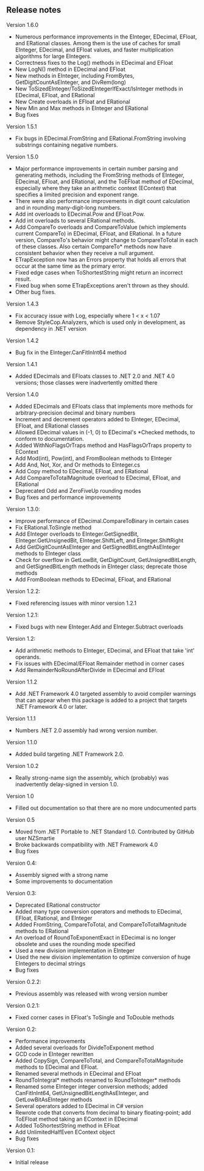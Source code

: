 Release notes
-------

Version 1.6.0

- Numerous performance improvements in the EInteger, EDecimal, EFloat, and ERational classes.  Among them is the use of caches for small EInteger, EDecimal, and EFloat values, and faster multiplication algorithms for large EIntegers.
- Correctness fixes to the Log() methods in EDecimal and EFloat
- New LogN() method in EDecimal and EFloat
- New methods in EInteger, including FromBytes, GetDigitCountAsEInteger, and DivRem(long)
- New ToSizedEInteger/ToSizedEIntegerIfExact/IsInteger methods in EDecimal, EFloat, and ERational
- New Create overloads in EFloat and ERational
- New Min and Max methods in EInteger and ERational
- Bug fixes

Version 1.5.1

- Fix bugs in EDecimal.FromString and ERational.FromString involving substrings containing negative numbers.

Version 1.5.0

- Major performance improvements in certain number parsing and generating methods, including the FromString methods of EInteger, EDecimal, EFloat, and ERational, and the ToEFloat method of EDecimal, especially where they take an arithmetic context (EContext) that specifies a limited precision and exponent range.
- There were also performance improvements in digit count calculation and in rounding many-digit-long numbers.
- Add int overloads to EDecimal.Pow and EFloat.Pow.
- Add int overloads to several ERational methods.
- Add CompareTo overloads and CompareToValue (which implements current CompareTo) in EDecimal, EFloat, and ERational.  In a future version, CompareTo's behavior might change to CompareToTotal in each of these classes.  Also certain CompareTo* methods now have consistent behavior when they receive a null argument.
- ETrapException now has an Errors property that holds all errors that occur at the same time as the primary error.
- Fixed edge cases when ToShortestString might return an incorrect result.
- Fixed bug when some ETrapExceptions aren't thrown as they should.
- Other bug fixes.

Version 1.4.3

- Fix accuracy issue with Log, especially where 1 < x < 1.07
- Remove StyleCop.Analyzers, which is used only in development, as dependency in .NET version

Version 1.4.2

- Bug fix in the EInteger.CanFitInInt64 method

Version 1.4.1

- Added EDecimals and EFloats classes to .NET 2.0 and .NET 4.0 versions; those classes were inadvertently omitted there

Version 1.4.0

- Added EDecimals and EFloats class that implements more methods for arbitrary-precision decimal and binary numbers
- Increment and decrement operators added to EInteger, EDecimal, EFloat, and ERational classes
- Allowed EDecimal values in (-1, 0) to EDecimal's *Checked methods, to conform to documentation.
- Added WithNoFlagsOrTraps method and HasFlagsOrTraps property to EContext
- Add Mod(int), Pow(int), and FromBoolean methods to EInteger
- Add And, Not, Xor, and Or methods to EInteger.cs
- Add Copy method to EDecimal, EFloat, and ERational
- Add CompareToTotalMagnitude overload to EDecimal, EFloat, and ERational
- Deprecated Odd and ZeroFiveUp rounding modes
- Bug fixes and performance improvements

Version 1.3.0:

- Improve performance of EDecimal.CompareToBinary in certain cases
- Fix ERational.ToSingle method
- Add EInteger overloads to EInteger.GetSignedBit, EInteger.GetUnsignedBit, EInteger.ShiftLeft, and EInteger.ShiftRight
- Add GetDigitCountAsEInteger and GetSignedBitLengthAsEInteger methods to EInteger class
- Check for overflow in GetLowBit, GetDigitCount, GetUnsignedBitLength, and
  GetSignedBitLength methods in EInteger class; deprecate those methods
- Add FromBoolean methods to EDecimal, EFloat, and ERational

Version 1.2.2:

- Fixed referencing issues with minor version 1.2.1

Version 1.2.1:

- Fixed bugs with new EInteger.Add and EInteger.Subtract overloads

Version 1.2:

- Add arithmetic methods to EInteger, EDecimal, and EFloat that
 take 'int' operands.
- Fix issues with EDecimal/EFloat Remainder method in corner cases
- Add RemainderNoRoundAfterDivide in EDecimal and EFloat

Version 1.1.2

- Add .NET Framework 4.0 targeted assembly to avoid compiler warnings that can appear when this package is added to a project that targets .NET Framework 4.0 or later.

Version 1.1.1

- Numbers .NET 2.0 assembly had wrong version number.

Version 1.1.0

- Added build targeting .NET Framework 2.0.

Version 1.0.2

- Really strong-name sign the assembly, which (probably) was inadvertently delay-signed in version 1.0.

Version 1.0

- Filled out documentation so that there are no more undocumented parts

Version 0.5

- Moved from .NET Portable to .NET Standard 1.0. Contributed by GitHub user NZSmartie
- Broke backwards compatibility with .NET Framework 4.0
- Bug fixes

Version 0.4:

- Assembly signed with a strong name
- Some improvements to documentation

Version 0.3:

- Deprecated ERational constructor
- Added many type conversion operators and methods
 to EDecimal, EFloat, ERational, and EInteger
- Added FromString, CompareToTotal, and
  CompareToTotalMagnitude methods to ERational
- An overload of RoundToExponentExact in EDecimal is
 no longer obsolete and uses the rounding mode specified
- Used a new division implementation in EInteger
- Used the new division implementation to optimize conversion
  of huge EIntegers to decimal strings
- Bug fixes

Version 0.2.2:

- Previous assembly was released with wrong version number

Version 0.2.1:

- Fixed corner cases in EFloat's ToSingle and ToDouble methods

Version 0.2:

- Performance improvements
- Added several overloads for DivideToExponent method
- GCD code in EInteger rewritten
- Added CopySign, CompareToTotal, and CompareToTotalMagnitude
 methods to EDecimal and EFloat.
- Renamed several methods in EDecimal and EFloat
- RoundToIntegral\* methods renamed to RoundToInteger\* methods
- Renamed some EInteger integer conversion methods; added
 CanFitInInt64, GetUnsignedBitLengthAsEInteger,
 and GetLowBitAsEInteger methods
- Several operators added to EDecimal in C# version
- Rewrote code that converts from decimal to binary floating-point;
 add ToEFloat method taking an EContext in EDecimal
- Added ToShortestString method in EFloat
- Add UnlimitedHalfEven EContext object
- Bug fixes

Version 0.1:

- Initial release
